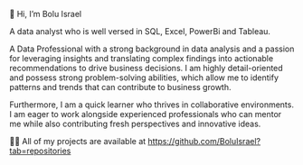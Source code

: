 👋 Hi, I’m Bolu Israel

A data analyst who is well versed in SQL, Excel, PowerBi and Tableau.

A Data Professional with a strong background in data analysis and a passion for leveraging insights and translating complex findings into actionable recommendations to drive business decisions.
I am highly detail-oriented and possess strong problem-solving abilities, which allow me to identify patterns and trends that can contribute to business growth.

Furthermore, I am a quick learner who thrives in collaborative environments. I am eager to work alongside experienced professionals who can mentor me while also contributing fresh perspectives and innovative ideas.

👨‍💻 All of my projects are available at https://github.com/BoluIsrael?tab=repositories







<!---
BoluIsrael/BoluIsrael is a ✨ special ✨ repository because its `README.md` (this file) appears on your GitHub profile.
You can click the Preview link to take a look at your changes.

- 💞️ I’m looking to collaborate on ...
- 📫 How to reach me ...

--->
